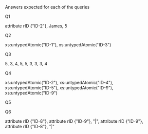 Answers expected for each of the queries

Q1

attribute rID {"ID-2"}, <forename>James</forename>, 5

Q2

xs:untypedAtomic("ID-1"), xs:untypedAtomic("ID-3")

Q3

5, 3, 4, 5, 5, 3, 3, 3, 4

Q4

xs:untypedAtomic("ID-2"),
xs:untypedAtomic("ID-4"),
xs:untypedAtomic("ID-5"),
xs:untypedAtomic("ID-9"),
xs:untypedAtomic("ID-9")

Q5



Q6

attribute rID {"ID-8"},
attribute rID {"ID-9"},
"|",
attribute rID {"ID-9"},
attribute rID {"ID-8"},
"|"
